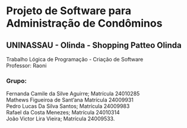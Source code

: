 # Projeto de Software para Administração de Condôminos
## UNINASSAU - Olinda - Shopping Patteo Olinda
Trabalho Lógica de Programação - Criação de Software  
Professor: Raoni
### Grupo:
Fernanda Camile da Silve Aguirre; Matrícula 24010285  
Mathews Figueiroa de Sant’ana Matrícula 24009931  
Pedro Lucas Da Silva Santos; Matrícula 24009983  
Rafael da Costa Menezes; Matrícula 24010314  
João Victor Lira Vieira; Matrícula 24009533.
       
